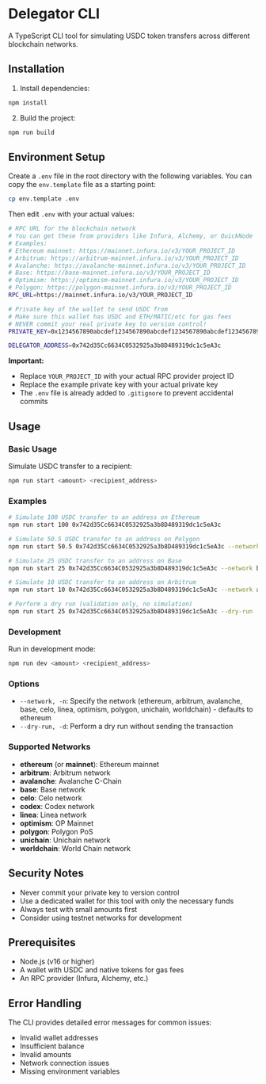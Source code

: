 # Delegator CLI

A TypeScript CLI tool for simulating USDC token transfers across different blockchain networks.

## Installation

1. Install dependencies:
```bash
npm install
```

2. Build the project:
```bash
npm run build
```

## Environment Setup

Create a `.env` file in the root directory with the following variables. You can copy the `env.template` file as a starting point:

```bash
cp env.template .env
```

Then edit `.env` with your actual values:

```bash
# RPC URL for the blockchain network
# You can get these from providers like Infura, Alchemy, or QuickNode
# Examples:
# Ethereum mainnet: https://mainnet.infura.io/v3/YOUR_PROJECT_ID
# Arbitrum: https://arbitrum-mainnet.infura.io/v3/YOUR_PROJECT_ID
# Avalanche: https://avalanche-mainnet.infura.io/v3/YOUR_PROJECT_ID
# Base: https://base-mainnet.infura.io/v3/YOUR_PROJECT_ID
# Optimism: https://optimism-mainnet.infura.io/v3/YOUR_PROJECT_ID
# Polygon: https://polygon-mainnet.infura.io/v3/YOUR_PROJECT_ID
RPC_URL=https://mainnet.infura.io/v3/YOUR_PROJECT_ID

# Private key of the wallet to send USDC from
# Make sure this wallet has USDC and ETH/MATIC/etc for gas fees
# NEVER commit your real private key to version control!
PRIVATE_KEY=0x1234567890abcdef1234567890abcdef1234567890abcdef1234567890abcdef

DELEGATOR_ADDRESS=0x742d35Cc6634C0532925a3b8D489319dc1c5eA3c
```

**Important:** 
- Replace `YOUR_PROJECT_ID` with your actual RPC provider project ID
- Replace the example private key with your actual private key
- The `.env` file is already added to `.gitignore` to prevent accidental commits

## Usage

### Basic Usage

Simulate USDC transfer to a recipient:
```bash
npm run start <amount> <recipient_address>
```

### Examples

```bash
# Simulate 100 USDC transfer to an address on Ethereum
npm run start 100 0x742d35Cc6634C0532925a3b8D489319dc1c5eA3c

# Simulate 50.5 USDC transfer to an address on Polygon
npm run start 50.5 0x742d35Cc6634C0532925a3b8D489319dc1c5eA3c --network polygon

# Simulate 25 USDC transfer to an address on Base
npm run start 25 0x742d35Cc6634C0532925a3b8D489319dc1c5eA3c --network base

# Simulate 10 USDC transfer to an address on Arbitrum
npm run start 10 0x742d35Cc6634C0532925a3b8D489319dc1c5eA3c --network arbitrum

# Perform a dry run (validation only, no simulation)
npm run start 25 0x742d35Cc6634C0532925a3b8D489319dc1c5eA3c --dry-run
```

### Development

Run in development mode:
```bash
npm run dev <amount> <recipient_address>
```

### Options

- `--network, -n`: Specify the network (ethereum, arbitrum, avalanche, base, celo, linea, optimism, polygon, unichain, worldchain) - defaults to ethereum
- `--dry-run, -d`: Perform a dry run without sending the transaction

### Supported Networks

- **ethereum** (or **mainnet**): Ethereum mainnet
- **arbitrum**: Arbitrum network
- **avalanche**: Avalanche C-Chain
- **base**: Base network
- **celo**: Celo network
- **codex**: Codex network
- **linea**: Linea network
- **optimism**: OP Mainnet
- **polygon**: Polygon PoS
- **unichain**: Unichain network
- **worldchain**: World Chain network

## Security Notes

- Never commit your private key to version control
- Use a dedicated wallet for this tool with only the necessary funds
- Always test with small amounts first
- Consider using testnet networks for development

## Prerequisites

- Node.js (v16 or higher)
- A wallet with USDC and native tokens for gas fees
- An RPC provider (Infura, Alchemy, etc.)

## Error Handling

The CLI provides detailed error messages for common issues:
- Invalid wallet addresses
- Insufficient balance
- Invalid amounts
- Network connection issues
- Missing environment variables 